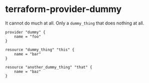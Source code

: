 # terraform-provider-dummy

It cannot do much at all. Only a `dummy_thing` that does nothing at all.

```hcl
provider "dummy" {
    name = "foo"
}

resource "dummy_thing" "this" {
    name = "bar"
}

resource "another_dummy_thing" "that" {
    name = "baz"
}
```